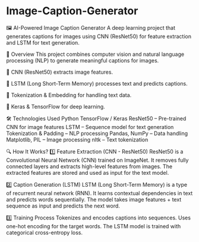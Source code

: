 # Image-Caption-Generator

🖼 AI-Powered Image Caption Generator
A deep learning project that generates captions for images using CNN (ResNet50) for feature extraction and LSTM for text generation.

📌 Overview
This project combines computer vision and natural language processing (NLP) to generate meaningful captions for images.

🔹 CNN (ResNet50) extracts image features.

🔹 LSTM (Long Short-Term Memory) processes text and predicts captions.

🔹 Tokenization & Embedding for handling text data.

🔹 Keras & TensorFlow for deep learning.


🛠 Technologies Used
Python
TensorFlow / Keras
ResNet50 – Pre-trained CNN for image features
LSTM – Sequence model for text generation
Tokenization & Padding – NLP processing
Pandas, NumPy – Data handling
Matplotlib, PIL – Image processing
nltk – Text tokenization

🔍 How It Works?
1️⃣ Feature Extraction (CNN - ResNet50)
ResNet50 is a Convolutional Neural Network (CNN) trained on ImageNet.
It removes fully connected layers and extracts high-level features from images.
The extracted features are stored and used as input for the text model.

2️⃣ Caption Generation (LSTM)
LSTM (Long Short-Term Memory) is a type of recurrent neural network (RNN).
It learns contextual dependencies in text and predicts words sequentially.
The model takes image features + text sequence as input and predicts the next word.

3️⃣ Training Process
Tokenizes and encodes captions into sequences.
Uses one-hot encoding for the target words.
The LSTM model is trained with categorical cross-entropy loss.
